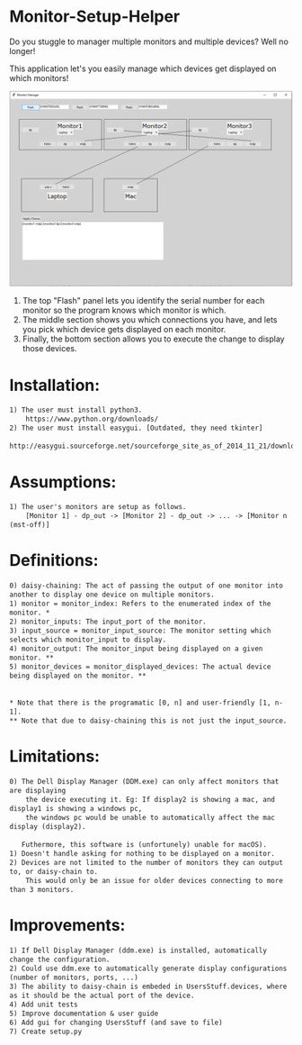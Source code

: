 # Monitor-Setup-Helper
Do you stuggle to manager multiple monitors and multiple devices?
Well no longer!

This application let's you easily manage which devices get displayed on which monitors!

![Image of GUI](Screenshot_1.png)
1) The top "Flash" panel lets you identify the serial number for each monitor so the program knows which monitor is which.
2) The middle section shows you which connections you have, and lets you pick which device gets displayed on each monitor.
3) Finally, the bottom section allows you to execute the change to display those devices.

# Installation:
	1) The user must install python3.
		https://www.python.org/downloads/
	2) The user must install easygui. [Outdated, they need tkinter]
		http://easygui.sourceforge.net/sourceforge_site_as_of_2014_11_21/download/version_0.96/index.html

# Assumptions:
	1) The user's monitors are setup as follows.
		[Monitor 1] - dp_out -> [Monitor 2] - dp_out -> ... -> [Monitor n (mst-off)]

# Definitions:
	0) daisy-chaining: The act of passing the output of one monitor into another to display one device on multiple monitors.
	1) monitor = monitor_index: Refers to the enumerated index of the monitor. *
	2) monitor_inputs: The input_port of the monitor.
	3) input_source = monitor_input_source: The monitor setting which selects which monitor_input to display.
	4) monitor_output: The monitor_input being displayed on a given monitor. **
	5) monitor_devices = monitor_displayed_devices: The actual device being displayed on the monitor. **


	* Note that there is the programatic [0, n] and user-friendly [1, n-1].
	** Note that due to daisy-chaining this is not just the input_source.

# Limitations:
	0) The Dell Display Manager (DDM.exe) can only affect monitors that are displaying
		the device executing it. Eg: If display2 is showing a mac, and display1 is showing a windows pc,
		the windows pc would be unable to automatically affect the mac display (display2).

	   Futhermore, this software is (unfortunely) unable for macOS).
	1) Doesn't handle asking for nothing to be displayed on a monitor.
	2) Devices are not limited to the number of monitors they can output to, or daisy-chain to.
		This would only be an issue for older devices connecting to more than 3 monitors.

# Improvements:
	1) If Dell Display Manager (ddm.exe) is installed, automatically change the configuration.
	2) Could use ddm.exe to automatically generate display configurations (number of monitors, ports, ...)
	3) The ability to daisy-chain is embeded in UsersStuff.devices, where as it should be the actual port of the device.
	4) Add unit tests
	5) Improve documentation & user guide
	6) Add gui for changing UsersStuff (and save to file)
	7) Create setup.py







